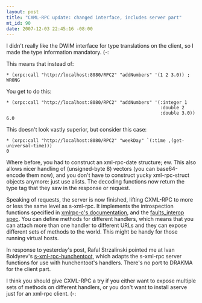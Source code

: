 ```yaml
--- 
layout: post
title: "CXML-RPC update: changed interface, includes server part"
mt_id: 90
date: 2007-12-03 22:45:16 -08:00
---
```

I didn't really like the DWIM interface for type translations on the client, so I made the type information mandatory. (-:

This means that instead of:

    * (xrpc:call "http://localhost:8080/RPC2" "addNumbers" '(1 2 3.0)) ; WRONG

You get to do this:

    * (xrpc:call "http://localhost:8080/RPC2" "addNumbers" '(:integer 1
	                                                         :double 2
	                                                         :double 3.0))
	6.0
	
This doesn't look vastly superior, but consider this case:

    * (xrpc:call "http://localhost:8080/RPC2" "weekDay" `(:time ,(get-universal-time)))
    0

Where before, you had to construct an xml-rpc-date structure; ew. This also allows nicer handling of (unsigned-byte 8) vectors (you can base64-encode them now), and you don't have to construct yucky xml-rpc-struct objects anymore: just use alists. The decoding functions now return the type tag that they saw in the response or request.

Speaking of requests, the server is now finished, lifting CXML-RPC to more or less the same level as s-xml-rpc. It implements the introspection functions specified in [xmlrpc-c's documentation](http://xmlrpc-c.sourceforge.net/introspection.html), and the [faults_interop spec](http://xmlrpc-epi.sourceforge.net/specs/rfc.fault_codes.php). You can define methods for different handlers, which means that you can attach more than one handler to different URLs and they can expose different sets of methods to the world. This might be handy for those running virtual hosts.

In response to yesterday's post, Rafal Strzalinski pointed me at Ivan Boldyrev's [s-xml-rpc-hunchentoot](http://mesemb.ru/soft/lisp/), which adapts the s-xml-rpc server functions for use with hunchentoot's handlers. There's no port to DRAKMA for the client part. 

I think you should give CXML-RPC a try if you either want to expose multiple sets of methods on different handlers, or you don't want to install aserve just for an xml-rpc client. (-:
